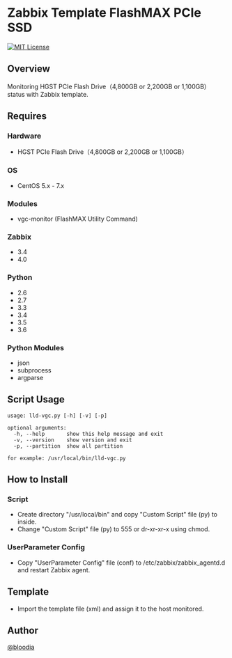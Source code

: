 # Zabbix Template FlashMAX PCIe SSD
[![MIT License](http://img.shields.io/badge/license-MIT-blue.svg?style=flat)](https://github.com/bloodia/Zabbix-Template-FlashMAX-PCIe-SSD/blob/master/LICENSE)

## Overview
Monitoring HGST PCIe Flash Drive（4,800GB or 2,200GB or 1,100GB）status with Zabbix template.  

## Requires
### Hardware
- HGST PCIe Flash Drive（4,800GB or 2,200GB or 1,100GB）

### OS
- CentOS 5.x - 7.x

### Modules
- vgc-monitor (FlashMAX Utility Command)

### Zabbix
- 3.4
- 4.0

### Python
- 2.6
- 2.7
- 3.3
- 3.4
- 3.5
- 3.6

### Python Modules
- json
- subprocess
- argparse

## Script Usage
```
usage: lld-vgc.py [-h] [-v] [-p]

optional arguments:
  -h, --help       show this help message and exit
  -v, --version    show version and exit
  -p, --partition  show all partition

for example: /usr/local/bin/lld-vgc.py
```

## How to Install
### Script
- Create directory "/usr/local/bin" and copy "Custom Script" file (py) to inside.  
- Change "Custom Script" file (py) to 555 or dr-xr-xr-x using chmod.  

### UserParameter Config
- Copy "UserParameter Config" file (conf) to /etc/zabbix/zabbix_agentd.d and restart Zabbix agent.  

## Template
- Import the template file (xml) and assign it to the host monitored.

## Author
[@bloodia](https://twitter.com/bloodiadotnet)

